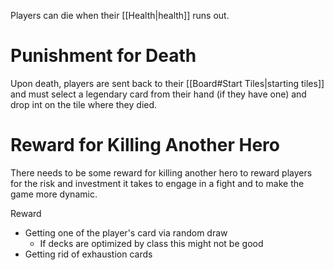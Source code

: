 Players can die when their [[Health|health]] runs out.

# Punishment for Death
Upon death, players are sent back to their [[Board#Start Tiles|starting tiles]] and must select a legendary card from their hand (if they have one) and drop int on the tile where they died.

# Reward for Killing Another Hero
There needs to be some reward for killing another hero to reward players for the risk and investment it takes to engage in a fight and to make the game more dynamic.

Reward
* Getting one of the player's card via random draw
	* If decks are optimized by class this might not be good
* Getting rid of exhaustion cards
